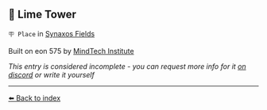 ## 🗼 Lime Tower

`🪧 Place` in [Synaxos Fields](../refs/synaxos_fields.md)

Built on eon 575 by [MindTech Institute](../refs/mindtech_institute.md)

_This entry is considered incomplete - you can request more info for it [on discord](<https://discord.com/channels/562910943848169472/1173922660489633802>) or write it yourself_


----------
[⬅️ Back to index](../r/#5220_s)